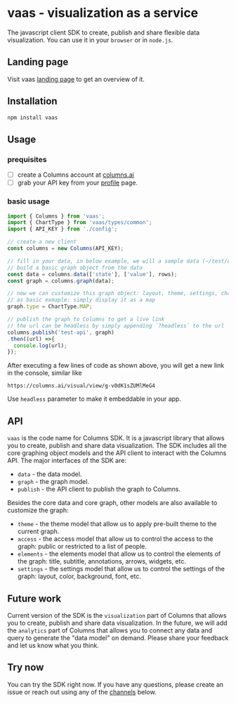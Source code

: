 # vaas - visualization as a service
The javascript client SDK to create, publish and share flexible data visualization.
You can use it in your `browser` or in `node.js`.

## Landing page
Visit vaas [landing page](https://columns.ai/dev) to get an overview of it.

## Installation
```bash
npm install vaas
```

## Usage
### prequisites
- [ ] create a Columns account at [columns.ai](https://columns.ai)
- [ ] grab your API key from your [profile](https://columns.ai/profile) page.

### basic usage
```javascript
import { Columns } from 'vaas';
import { ChartType } from 'vaas/types/common';
import { API_KEY } from './config';

// create a new client
const columns = new Columns(API_KEY);

// fill in your data, in below example, we will a sample data (~/test/data.json)
// build a basic graph object from the data
const data = columns.data(['state'], ['value'], rows);
const graph = columns.graph(data);

// now we can customize this graph object: layout, theme, settings, chart type, etc.
// as basic exmaple: simply display it as a map
graph.type = ChartType.MAP;

// publish the graph to Columns to get a live link
// the url can be headless by simply appending `?headless` to the url
columns.publish('test-api', graph)
.then((url) =>{
  console.log(url);
});
```

After executing a few lines of code as shown above, you will get a new link in the console, similar like 
```shell
https://columns.ai/visual/view/g-v0dK1sZUMlMeG4
```
Use `headless` parameter to make it embeddable in your app.

## API
`vaas` is the code name for Columns SDK. It is a javascript library that allows you to create, publish and share data visualization.
The SDK includes all the core graphing object models and the API client to interact with the Columns API.
The major interfaces of the SDK are:
- `data` - the data model.
- `graph` - the graph model.
- `publish` - the API client to publish the graph to Columns.


Besides the core data and core graph, other models are also available to customize the graph:
- `theme` - the theme model that allow us to apply pre-built theme to the current graph.
- `access` - the access model that allow us to control the access to the graph: public or restricted to a list of people.
- `elements` - the elements model that allow us to control the elements of the graph: title, subtitle, annotations, arrows, widgets, etc.
- `settings` - the settings model that allow us to control the settings of the graph: layout, color, background, font, etc.


## Future work
Current version of the SDK is the `visualization` part of Columns that allows you to create, publish and share data visualization.
In the future, we will add the `analytics` part of Columns that allows you to connect any data and query to generate the "data model" on demand.
Please share your feedback and let us know what you think.

## Try now
You can try the SDK right now. If you have any questions, please create an issue or reach out using any of the [channels](https://columns.ai/contact) below.
